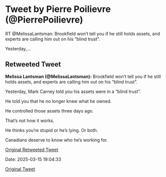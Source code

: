 # Tweet by Pierre Poilievre (@PierrePoilievre)

RT @MelissaLantsman: Brookfield won’t tell you if he still holds assets, and experts are calling him out on his “blind trust”.

Yesterday,…

## Retweeted Tweet

**Melissa Lantsman (@MelissaLantsman):** Brookfield won’t tell you if he still holds assets, and experts are calling him out on his “blind trust”.

Yesterday, Mark Carney told you his assets were in a “blind trust”. 

He told you that he no longer knew what he owned. 

He controlled those assets three days ago. 

That’s not how it works. 

He thinks you’re stupid or he’s lying. 
Or both. 

Canadians deserve to know who he’s working for.

[Original Retweeted Tweet](https://x.com/MelissaLantsman/status/1900886530048061804)

Date: 2025-03-15 19:04:33

[Original Tweet](https://x.com/PierrePoilievre/status/1900986494484951364)

